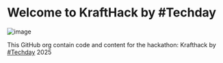 # Welcome to KraftHack by #Techday

![image](https://github.com/user-attachments/assets/44943438-3c5b-40fb-ada5-4757378443a4)


This GitHub org contain code and content for the hackathon: Krafthack by [#Techday](https://www.statnett.no/om-statnett/moter-og-arrangementer/techday/) 2025




